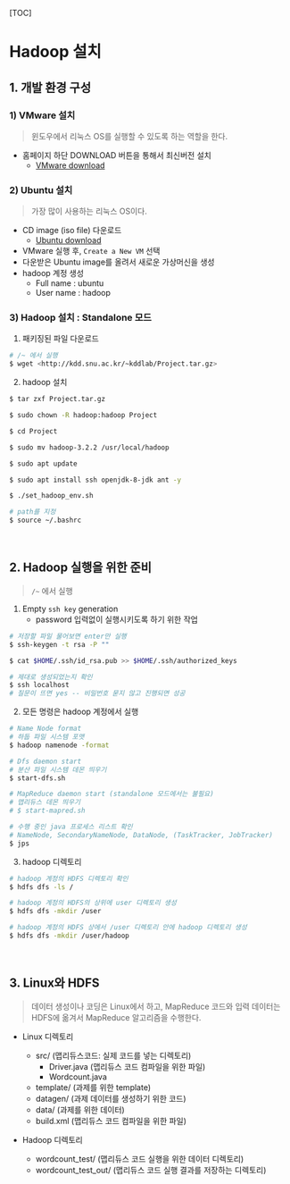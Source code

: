 [TOC]

# Hadoop 설치

## 1. 개발 환경 구성

### 1) VMware 설치

> 윈도우에서 리눅스 OS를 실행할 수 있도록 하는 역할을 한다.

- 홈페이지 하단 DOWNLOAD 버튼을 통해서 최신버전 설치
  - [VMware download](https://www.vmware.com/products/workstation-player.html)

### 2) Ubuntu 설치

> 가장 많이 사용하는 리눅스 OS이다.

- CD image (iso file) 다운로드
  - [Ubuntu download](https://ubuntu.com/download/desktop)
- VMware 실행 후, `Create a New VM` 선택
- 다운받은 Ubuntu image를 올려서 새로운 가상머신을 생성
- hadoop 계정 생성
  - Full name : ubuntu
  - User name : hadoop

### 3) Hadoop 설치 : Standalone 모드

1. 패키징된 파일 다운로드

```bash
# /~ 에서 실행
$ wget <http://kdd.snu.ac.kr/~kddlab/Project.tar.gz>
```

2. hadoop 설치

```bash
$ tar zxf Project.tar.gz

$ sudo chown -R hadoop:hadoop Project

$ cd Project

$ sudo mv hadoop-3.2.2 /usr/local/hadoop

$ sudo apt update

$ sudo apt install ssh openjdk-8-jdk ant -y

$ ./set_hadoop_env.sh

# path를 지정
$ source ~/.bashrc
```

<br>

## 2. Hadoop 실행을 위한 준비

> `/~` 에서 실행

1. Empty `ssh key` generation
   - password 입력없이 실행시키도록 하기 위한 작업

```bash
# 저장할 파일 물어보면 enter만 실행
$ ssh-keygen -t rsa -P ""

$ cat $HOME/.ssh/id_rsa.pub >> $HOME/.ssh/authorized_keys

# 제대로 생성되었는지 확인
$ ssh localhost
# 질문이 뜨면 yes -- 비밀번호 묻지 않고 진행되면 성공
```

2. 모든 명령은 hadoop 계정에서 실행

```bash
# Name Node format
# 하둡 파일 시스템 포맷
$ hadoop namenode -format

# Dfs daemon start
# 분산 파일 시스템 데몬 띄우기
$ start-dfs.sh

# MapReduce daemon start (standalone 모드에서는 불필요)
# 맵리듀스 데몬 띄우기
# $ start-mapred.sh

# 수행 중인 java 프로세스 리스트 확인 
# NameNode, SecondaryNameNode, DataNode, (TaskTracker, JobTracker)
$ jps
```

3. hadoop 디렉토리

```bash
# hadoop 계정의 HDFS 디렉토리 확인
$ hdfs dfs -ls /

# hadoop 계정의 HDFS의 상위에 user 디렉토리 생성
$ hdfs dfs -mkdir /user

# hadoop 계정의 HDFS 상에서 /user 디렉토리 안에 hadoop 디렉토리 생성
$ hdfs dfs -mkdir /user/hadoop
```

<br>

## 3. Linux와 HDFS

> 데이터 생성이나 코딩은 Linux에서 하고, MapReduce 코드와 입력 데이터는 HDFS에 옮겨서 MapReduce 알고리즘을 수행한다.

- Linux 디렉토리
  - src/ (맵리듀스코드: 실제 코드를 넣는 디렉토리)
    - Driver.java (맵리듀스 코드 컴파일을 위한 파일)
    - Wordcount.java
  - template/ (과제를 위한 template) 
  - datagen/ (과제 데이터를 생성하기 위한 코드) 
  - data/ (과제를 위한 데이터) 
  - build.xml (맵리듀스 코드 컴파일을 위한 파일)

- Hadoop 디렉토리
  - wordcount_test/ (맵리듀스 코드 실행을 위한 데이터 디렉토리) 
  - wordcount_test_out/ (맵리듀스 코드 실행 결과를 저장하는 디렉토리)

